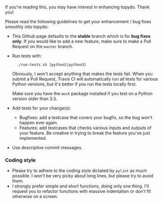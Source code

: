 If you're reading this, you may have interest in enhancing topydo. Thank you!

Please read the following guidelines to get your enhancement / bug fixes
smoothly into topydo:

* This Github page defaults to the **stable** branch which is for **bug fixes
  only**. If you would like to add a new feature, make sure to make a Pull
  Request on the `master` branch.
* Run tests with:

        ./run-tests.sh [python2|python3]

  Obviously, I won't accept anything that makes the tests fail. When you submit
  a Pull Request, Travis CI will automatically run all tests for various Python
  versions, but it's better if you run the tests locally first.

  Make sure you have the `mock` package installed if you test on a Python
  version older than 3.3.
* Add tests for your change(s):
  * Bugfixes: add a testcase that covers your bugfix, so the bug won't happen
    ever again.
  * Features: add testcases that checks various inputs and outputs of your
    feature. Be creative in trying to break the feature you've just implemented.
* Use descriptive commit messages.

### Coding style

* Please try to adhere to the coding style dictated by `pylint` as much
  possible. I won't be very picky about long lines, but please try to avoid
  them.
* I strongly prefer simple and short functions, doing only one thing. I'll
  request you to refactor functions with massive indentation or don't fit
  otherwise on a screen.
